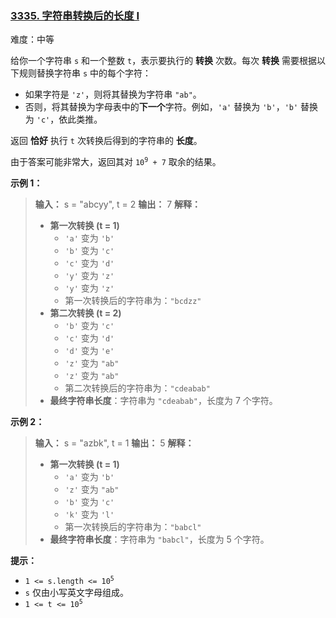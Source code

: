 ### [3335\. 字符串转换后的长度 I](https://leetcode.cn/problems/total-characters-in-string-after-transformations-i/)

难度：中等

给你一个字符串 `s` 和一个整数 `t`，表示要执行的 **转换** 次数。每次 **转换** 需要根据以下规则替换字符串 `s` 中的每个字符：

- 如果字符是 `'z'`，则将其替换为字符串 `"ab"`。
- 否则，将其替换为字母表中的**下一个**字符。例如，`'a'` 替换为 `'b'`，`'b'` 替换为 `'c'`，依此类推。

返回 **恰好** 执行 `t` 次转换后得到的字符串的 **长度**。

由于答案可能非常大，返回其对 <code>10<sup>9</sup> + 7</code> 取余的结果。

**示例 1：**

> **输入：** s = "abcyy", t = 2
> **输出：** 7
> **解释：**
>
> - **第一次转换 (t = 1)**
>     - `'a'` 变为 `'b'`
>     - `'b'` 变为 `'c'`
>     - `'c'` 变为 `'d'`
>     - `'y'` 变为 `'z'`
>     - `'y'` 变为 `'z'`
>     - 第一次转换后的字符串为：`"bcdzz"`
> - **第二次转换 (t = 2)**
>     - `'b'` 变为 `'c'`
>     - `'c'` 变为 `'d'`
>     - `'d'` 变为 `'e'`
>     - `'z'` 变为 `"ab"`
>     - `'z'` 变为 `"ab"`
>     - 第二次转换后的字符串为：`"cdeabab"`
> - **最终字符串长度**：字符串为 `"cdeabab"`，长度为 7 个字符。

**示例 2：**

> **输入：** s = "azbk", t = 1
> **输出：** 5
> **解释：**
>
> - **第一次转换 (t = 1)**
>     - `'a'` 变为 `'b'`
>     - `'z'` 变为 `"ab"`
>     - `'b'` 变为 `'c'`
>     - `'k'` 变为 `'l'`
>     - 第一次转换后的字符串为：`"babcl"`
> - **最终字符串长度**：字符串为 `"babcl"`，长度为 5 个字符。

**提示：**

- <code>1 <= s.length <= 10<sup>5</sup></code>
- `s` 仅由小写英文字母组成。
- <code>1 <= t <= 10<sup>5</sup></code>
